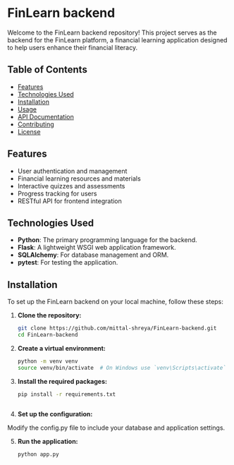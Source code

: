 # FinLearn backend

Welcome to the FinLearn backend repository! This project serves as the backend for the FinLearn platform, a financial learning application designed to help users enhance their financial literacy.

## Table of Contents

- [Features](#features)
- [Technologies Used](#technologies-used)
- [Installation](#installation)
- [Usage](#usage)
- [API Documentation](#api-documentation)
- [Contributing](#contributing)
- [License](#license)

## Features

- User authentication and management
- Financial learning resources and materials
- Interactive quizzes and assessments
- Progress tracking for users
- RESTful API for frontend integration

## Technologies Used

- **Python**: The primary programming language for the backend.
- **Flask**: A lightweight WSGI web application framework.
- **SQLAlchemy**: For database management and ORM.
- **pytest**: For testing the application.

## Installation

To set up the FinLearn backend on your local machine, follow these steps:

1. **Clone the repository:**

   ```bash
   git clone https://github.com/mittal-shreya/FinLearn-backend.git
   cd FinLearn-backend

2. **Create a virtual environment:**

   ```bash
   python -m venv venv
   source venv/bin/activate  # On Windows use `venv\Scripts\activate`

3. **Install the required packages:**

   ```bash 
   pip install -r requirements.txt
  
4. **Set up the configuration:**

Modify the config.py file to include your database and application settings.

5. **Run the application:**

    ```bash
    python app.py
